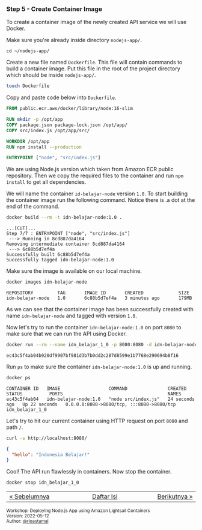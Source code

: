 
### <a name="step-5"></a>Step 5 - Create Container Image

To create a container image of the newly created API service we will use Docker.

Make sure you're already inside directory `nodejs-app/`.

```
cd ~/nodejs-app/
```

Create a new file named `Dockerfile`. This file will contain commands to build a container image. Put this file in the root of the project directory which should be inside `nodejs-app/`.

```sh
touch Dockerfile
```

Copy and paste code below into `Dockerfile`.

```dockerfile
FROM public.ecr.aws/docker/library/node:16-slim

RUN mkdir -p /opt/app
COPY package.json package-lock.json /opt/app/
COPY src/index.js /opt/app/src/

WORKDIR /opt/app
RUN npm install --production

ENTRYPOINT ["node", "src/index.js"]
```

We are using Node.js version which taken from Amazon ECR public repository. Then we copy the required files to the container and run `npm install` to get all dependencies.

We will name the container `id-belajar-node` version `1.0`. To start building the container image run the following command. Notice there is .a dot at the end of the command.

```sh
docker build --rm -t idn-belajar-node:1.0 .
```

```
...[CUT]...
Step 7/7 : ENTRYPOINT ["node", "src/index.js"]
 ---> Running in 8cd887da4164
Removing intermediate container 8cd887da4164
 ---> 6c88b5d7ef4a
Successfully built 6c88b5d7ef4a
Successfully tagged idn-belajar-node:1.0
```

Make sure the image is available on our local machine.

```sh
docker images idn-belajar-node
```

```
REPOSITORY         TAG       IMAGE ID       CREATED             SIZE
idn-belajar-node   1.0       6c88b5d7ef4a   3 minutes ago       179MB
```

As we can see that the container image has been successfully created with name `idn-belajar-node` and tagged with version `1.0`.

Now let's try to run the container `idn-belajar-node:1.0` on port `8080` to make sure that we can run the API using Docker.

```sh
docker run --rm --name idn_belajar_1_0 -p 8080:8080 -d idn-belajar-node:1.0
```

```
ec43c5f4ab04b920df9907bf981d3b7b0dd2c287d8599e1b7768e290694b8f16
```

Run `ps` to make sure the container `idn-belajar-node:1.0` is up and running.

```sh
docker ps
```

```
CONTAINER ID   IMAGE                  COMMAND               CREATED          STATUS          PORTS                                       NAMES
ec43c5f4ab04   idn-belajar-node:1.0   "node src/index.js"   24 seconds ago   Up 22 seconds   0.0.0.0:8080->8080/tcp, :::8080->8080/tcp   idn_belajar_1_0
```

Let's try to hit our current container using HTTP request on port `8080` and path `/`.

```sh
curl -s http://localhost:8080/
```

```json
{
  "hello": "Indonesia Belajar!"
}
```

Cool! The API run flawlessly in containers. Now stop the container.

```sh
docker stop idn_belajar_1_0
```


<table border="0" style="width: 100%; display: table;"><tr><td><a href="STEP-4.md">&laquo; Sebelumnya</td><td align="center"><a href="README.md">Daftar Isi</a></td><td align="right"><a href="STEP-6.md">Berikutnya &raquo;</a></td></tr></table>

<sup>Workshop: Deploying Node.js App using Amazon Lightsail Containers  
Version: 2022-05-12  
Author: [@rioastamal](https://github.com/rioastamal)</sup>
